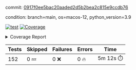 commit: [0917f0ee5bac20aaded2d5b2bea2c815e9ccdb76](https://github.com/rcmdnk/homebrew-file/tree/0917f0ee5bac20aaded2d5b2bea2c815e9ccdb76)

condition: branch=main, os=macos-12, python_version=3.9

[![test](https://github.com/rcmdnk/homebrew-file/actions/workflows/test.yml/badge.svg)](https://github.com/rcmdnk/homebrew-file/actions/runs/5040054057)
<a href="https://github.com/rcmdnk/homebrew-file/blob/0917f0ee5bac20aaded2d5b2bea2c815e9ccdb76/README.md"><img alt="Coverage" src="https://img.shields.io/badge/Coverage-54%25-orange.svg" /></a><details><summary>Coverage Report </summary><table><tr><th>File</th><th>Stmts</th><th>Miss</th><th>Cover</th><th>Missing</th></tr><tbody><tr><td colspan="5"><b>bin</b></td></tr><tr><td>&nbsp; &nbsp;<a href="https://github.com/rcmdnk/homebrew-file/blob/0917f0ee5bac20aaded2d5b2bea2c815e9ccdb76/bin/brew-file">brew-file</a></td><td>1881</td><td>858</td><td>54%</td><td><a href="https://github.com/rcmdnk/homebrew-file/blob/0917f0ee5bac20aaded2d5b2bea2c815e9ccdb76/bin/brew-file#L43-L58">43&ndash;58</a>, <a href="https://github.com/rcmdnk/homebrew-file/blob/0917f0ee5bac20aaded2d5b2bea2c815e9ccdb76/bin/brew-file#L63-L65">63&ndash;65</a>, <a href="https://github.com/rcmdnk/homebrew-file/blob/0917f0ee5bac20aaded2d5b2bea2c815e9ccdb76/bin/brew-file#L158">158</a>, <a href="https://github.com/rcmdnk/homebrew-file/blob/0917f0ee5bac20aaded2d5b2bea2c815e9ccdb76/bin/brew-file#L273">273</a>, <a href="https://github.com/rcmdnk/homebrew-file/blob/0917f0ee5bac20aaded2d5b2bea2c815e9ccdb76/bin/brew-file#L292">292</a>, <a href="https://github.com/rcmdnk/homebrew-file/blob/0917f0ee5bac20aaded2d5b2bea2c815e9ccdb76/bin/brew-file#L357">357</a>, <a href="https://github.com/rcmdnk/homebrew-file/blob/0917f0ee5bac20aaded2d5b2bea2c815e9ccdb76/bin/brew-file#L360-L363">360&ndash;363</a>, <a href="https://github.com/rcmdnk/homebrew-file/blob/0917f0ee5bac20aaded2d5b2bea2c815e9ccdb76/bin/brew-file#L377-L382">377&ndash;382</a>, <a href="https://github.com/rcmdnk/homebrew-file/blob/0917f0ee5bac20aaded2d5b2bea2c815e9ccdb76/bin/brew-file#L420-L425">420&ndash;425</a>, <a href="https://github.com/rcmdnk/homebrew-file/blob/0917f0ee5bac20aaded2d5b2bea2c815e9ccdb76/bin/brew-file#L436">436</a>, <a href="https://github.com/rcmdnk/homebrew-file/blob/0917f0ee5bac20aaded2d5b2bea2c815e9ccdb76/bin/brew-file#L641">641</a>, <a href="https://github.com/rcmdnk/homebrew-file/blob/0917f0ee5bac20aaded2d5b2bea2c815e9ccdb76/bin/brew-file#L643">643</a>, <a href="https://github.com/rcmdnk/homebrew-file/blob/0917f0ee5bac20aaded2d5b2bea2c815e9ccdb76/bin/brew-file#L645">645</a>, <a href="https://github.com/rcmdnk/homebrew-file/blob/0917f0ee5bac20aaded2d5b2bea2c815e9ccdb76/bin/brew-file#L662-L666">662&ndash;666</a>, <a href="https://github.com/rcmdnk/homebrew-file/blob/0917f0ee5bac20aaded2d5b2bea2c815e9ccdb76/bin/brew-file#L679-L684">679&ndash;684</a>, <a href="https://github.com/rcmdnk/homebrew-file/blob/0917f0ee5bac20aaded2d5b2bea2c815e9ccdb76/bin/brew-file#L694">694</a>, <a href="https://github.com/rcmdnk/homebrew-file/blob/0917f0ee5bac20aaded2d5b2bea2c815e9ccdb76/bin/brew-file#L710">710</a>, <a href="https://github.com/rcmdnk/homebrew-file/blob/0917f0ee5bac20aaded2d5b2bea2c815e9ccdb76/bin/brew-file#L714-L718">714&ndash;718</a>, <a href="https://github.com/rcmdnk/homebrew-file/blob/0917f0ee5bac20aaded2d5b2bea2c815e9ccdb76/bin/brew-file#L736-L750">736&ndash;750</a>, <a href="https://github.com/rcmdnk/homebrew-file/blob/0917f0ee5bac20aaded2d5b2bea2c815e9ccdb76/bin/brew-file#L843-L858">843&ndash;858</a>, <a href="https://github.com/rcmdnk/homebrew-file/blob/0917f0ee5bac20aaded2d5b2bea2c815e9ccdb76/bin/brew-file#L886">886</a>, <a href="https://github.com/rcmdnk/homebrew-file/blob/0917f0ee5bac20aaded2d5b2bea2c815e9ccdb76/bin/brew-file#L897-L898">897&ndash;898</a>, <a href="https://github.com/rcmdnk/homebrew-file/blob/0917f0ee5bac20aaded2d5b2bea2c815e9ccdb76/bin/brew-file#L906">906</a>, <a href="https://github.com/rcmdnk/homebrew-file/blob/0917f0ee5bac20aaded2d5b2bea2c815e9ccdb76/bin/brew-file#L919-L924">919&ndash;924</a>, <a href="https://github.com/rcmdnk/homebrew-file/blob/0917f0ee5bac20aaded2d5b2bea2c815e9ccdb76/bin/brew-file#L928-L930">928&ndash;930</a>, <a href="https://github.com/rcmdnk/homebrew-file/blob/0917f0ee5bac20aaded2d5b2bea2c815e9ccdb76/bin/brew-file#L934-L937">934&ndash;937</a>, <a href="https://github.com/rcmdnk/homebrew-file/blob/0917f0ee5bac20aaded2d5b2bea2c815e9ccdb76/bin/brew-file#L1032-L1034">1032&ndash;1034</a>, <a href="https://github.com/rcmdnk/homebrew-file/blob/0917f0ee5bac20aaded2d5b2bea2c815e9ccdb76/bin/brew-file#L1037">1037</a>, <a href="https://github.com/rcmdnk/homebrew-file/blob/0917f0ee5bac20aaded2d5b2bea2c815e9ccdb76/bin/brew-file#L1043">1043</a>, <a href="https://github.com/rcmdnk/homebrew-file/blob/0917f0ee5bac20aaded2d5b2bea2c815e9ccdb76/bin/brew-file#L1063-L1066">1063&ndash;1066</a>, <a href="https://github.com/rcmdnk/homebrew-file/blob/0917f0ee5bac20aaded2d5b2bea2c815e9ccdb76/bin/brew-file#L1128">1128</a>, <a href="https://github.com/rcmdnk/homebrew-file/blob/0917f0ee5bac20aaded2d5b2bea2c815e9ccdb76/bin/brew-file#L1157">1157</a>, <a href="https://github.com/rcmdnk/homebrew-file/blob/0917f0ee5bac20aaded2d5b2bea2c815e9ccdb76/bin/brew-file#L1190">1190</a>, <a href="https://github.com/rcmdnk/homebrew-file/blob/0917f0ee5bac20aaded2d5b2bea2c815e9ccdb76/bin/brew-file#L1193">1193</a>, <a href="https://github.com/rcmdnk/homebrew-file/blob/0917f0ee5bac20aaded2d5b2bea2c815e9ccdb76/bin/brew-file#L1205">1205</a>, <a href="https://github.com/rcmdnk/homebrew-file/blob/0917f0ee5bac20aaded2d5b2bea2c815e9ccdb76/bin/brew-file#L1207">1207</a>, <a href="https://github.com/rcmdnk/homebrew-file/blob/0917f0ee5bac20aaded2d5b2bea2c815e9ccdb76/bin/brew-file#L1238">1238</a>, <a href="https://github.com/rcmdnk/homebrew-file/blob/0917f0ee5bac20aaded2d5b2bea2c815e9ccdb76/bin/brew-file#L1242">1242</a>, <a href="https://github.com/rcmdnk/homebrew-file/blob/0917f0ee5bac20aaded2d5b2bea2c815e9ccdb76/bin/brew-file#L1246-L1249">1246&ndash;1249</a>, <a href="https://github.com/rcmdnk/homebrew-file/blob/0917f0ee5bac20aaded2d5b2bea2c815e9ccdb76/bin/brew-file#L1251-L1254">1251&ndash;1254</a>, <a href="https://github.com/rcmdnk/homebrew-file/blob/0917f0ee5bac20aaded2d5b2bea2c815e9ccdb76/bin/brew-file#L1283-L1297">1283&ndash;1297</a>, <a href="https://github.com/rcmdnk/homebrew-file/blob/0917f0ee5bac20aaded2d5b2bea2c815e9ccdb76/bin/brew-file#L1302-L1305">1302&ndash;1305</a>, <a href="https://github.com/rcmdnk/homebrew-file/blob/0917f0ee5bac20aaded2d5b2bea2c815e9ccdb76/bin/brew-file#L1308-L1314">1308&ndash;1314</a>, <a href="https://github.com/rcmdnk/homebrew-file/blob/0917f0ee5bac20aaded2d5b2bea2c815e9ccdb76/bin/brew-file#L1319">1319</a>, <a href="https://github.com/rcmdnk/homebrew-file/blob/0917f0ee5bac20aaded2d5b2bea2c815e9ccdb76/bin/brew-file#L1327">1327</a>, <a href="https://github.com/rcmdnk/homebrew-file/blob/0917f0ee5bac20aaded2d5b2bea2c815e9ccdb76/bin/brew-file#L1333-L1338">1333&ndash;1338</a>, <a href="https://github.com/rcmdnk/homebrew-file/blob/0917f0ee5bac20aaded2d5b2bea2c815e9ccdb76/bin/brew-file#L1349-L1371">1349&ndash;1371</a>, <a href="https://github.com/rcmdnk/homebrew-file/blob/0917f0ee5bac20aaded2d5b2bea2c815e9ccdb76/bin/brew-file#L1399">1399</a>, <a href="https://github.com/rcmdnk/homebrew-file/blob/0917f0ee5bac20aaded2d5b2bea2c815e9ccdb76/bin/brew-file#L1415-L1422">1415&ndash;1422</a>, <a href="https://github.com/rcmdnk/homebrew-file/blob/0917f0ee5bac20aaded2d5b2bea2c815e9ccdb76/bin/brew-file#L1427-L1443">1427&ndash;1443</a>, <a href="https://github.com/rcmdnk/homebrew-file/blob/0917f0ee5bac20aaded2d5b2bea2c815e9ccdb76/bin/brew-file#L1448-L1452">1448&ndash;1452</a>, <a href="https://github.com/rcmdnk/homebrew-file/blob/0917f0ee5bac20aaded2d5b2bea2c815e9ccdb76/bin/brew-file#L1466-L1513">1466&ndash;1513</a>, <a href="https://github.com/rcmdnk/homebrew-file/blob/0917f0ee5bac20aaded2d5b2bea2c815e9ccdb76/bin/brew-file#L1516-L1547">1516&ndash;1547</a>, <a href="https://github.com/rcmdnk/homebrew-file/blob/0917f0ee5bac20aaded2d5b2bea2c815e9ccdb76/bin/brew-file#L1552-L1586">1552&ndash;1586</a>, <a href="https://github.com/rcmdnk/homebrew-file/blob/0917f0ee5bac20aaded2d5b2bea2c815e9ccdb76/bin/brew-file#L1591-L1672">1591&ndash;1672</a>, <a href="https://github.com/rcmdnk/homebrew-file/blob/0917f0ee5bac20aaded2d5b2bea2c815e9ccdb76/bin/brew-file#L1675-L1684">1675&ndash;1684</a>, <a href="https://github.com/rcmdnk/homebrew-file/blob/0917f0ee5bac20aaded2d5b2bea2c815e9ccdb76/bin/brew-file#L1697">1697</a>, <a href="https://github.com/rcmdnk/homebrew-file/blob/0917f0ee5bac20aaded2d5b2bea2c815e9ccdb76/bin/brew-file#L1702">1702</a>, <a href="https://github.com/rcmdnk/homebrew-file/blob/0917f0ee5bac20aaded2d5b2bea2c815e9ccdb76/bin/brew-file#L1707-L1746">1707&ndash;1746</a>, <a href="https://github.com/rcmdnk/homebrew-file/blob/0917f0ee5bac20aaded2d5b2bea2c815e9ccdb76/bin/brew-file#L1750-L1859">1750&ndash;1859</a>, <a href="https://github.com/rcmdnk/homebrew-file/blob/0917f0ee5bac20aaded2d5b2bea2c815e9ccdb76/bin/brew-file#L1869-L1881">1869&ndash;1881</a>, <a href="https://github.com/rcmdnk/homebrew-file/blob/0917f0ee5bac20aaded2d5b2bea2c815e9ccdb76/bin/brew-file#L1885">1885</a>, <a href="https://github.com/rcmdnk/homebrew-file/blob/0917f0ee5bac20aaded2d5b2bea2c815e9ccdb76/bin/brew-file#L1894-L1972">1894&ndash;1972</a>, <a href="https://github.com/rcmdnk/homebrew-file/blob/0917f0ee5bac20aaded2d5b2bea2c815e9ccdb76/bin/brew-file#L1980-L2025">1980&ndash;2025</a>, <a href="https://github.com/rcmdnk/homebrew-file/blob/0917f0ee5bac20aaded2d5b2bea2c815e9ccdb76/bin/brew-file#L2028-L2035">2028&ndash;2035</a>, <a href="https://github.com/rcmdnk/homebrew-file/blob/0917f0ee5bac20aaded2d5b2bea2c815e9ccdb76/bin/brew-file#L2039-L2040">2039&ndash;2040</a>, <a href="https://github.com/rcmdnk/homebrew-file/blob/0917f0ee5bac20aaded2d5b2bea2c815e9ccdb76/bin/brew-file#L2045-L2089">2045&ndash;2089</a>, <a href="https://github.com/rcmdnk/homebrew-file/blob/0917f0ee5bac20aaded2d5b2bea2c815e9ccdb76/bin/brew-file#L2098-L2134">2098&ndash;2134</a>, <a href="https://github.com/rcmdnk/homebrew-file/blob/0917f0ee5bac20aaded2d5b2bea2c815e9ccdb76/bin/brew-file#L2137-L2143">2137&ndash;2143</a>, <a href="https://github.com/rcmdnk/homebrew-file/blob/0917f0ee5bac20aaded2d5b2bea2c815e9ccdb76/bin/brew-file#L2147-L2155">2147&ndash;2155</a>, <a href="https://github.com/rcmdnk/homebrew-file/blob/0917f0ee5bac20aaded2d5b2bea2c815e9ccdb76/bin/brew-file#L2177-L2178">2177&ndash;2178</a>, <a href="https://github.com/rcmdnk/homebrew-file/blob/0917f0ee5bac20aaded2d5b2bea2c815e9ccdb76/bin/brew-file#L2182">2182</a>, <a href="https://github.com/rcmdnk/homebrew-file/blob/0917f0ee5bac20aaded2d5b2bea2c815e9ccdb76/bin/brew-file#L2193-L2194">2193&ndash;2194</a>, <a href="https://github.com/rcmdnk/homebrew-file/blob/0917f0ee5bac20aaded2d5b2bea2c815e9ccdb76/bin/brew-file#L2204-L2373">2204&ndash;2373</a>, <a href="https://github.com/rcmdnk/homebrew-file/blob/0917f0ee5bac20aaded2d5b2bea2c815e9ccdb76/bin/brew-file#L2379-L2534">2379&ndash;2534</a>, <a href="https://github.com/rcmdnk/homebrew-file/blob/0917f0ee5bac20aaded2d5b2bea2c815e9ccdb76/bin/brew-file#L2562">2562</a>, <a href="https://github.com/rcmdnk/homebrew-file/blob/0917f0ee5bac20aaded2d5b2bea2c815e9ccdb76/bin/brew-file#L2587">2587</a>, <a href="https://github.com/rcmdnk/homebrew-file/blob/0917f0ee5bac20aaded2d5b2bea2c815e9ccdb76/bin/brew-file#L2664">2664</a>, <a href="https://github.com/rcmdnk/homebrew-file/blob/0917f0ee5bac20aaded2d5b2bea2c815e9ccdb76/bin/brew-file#L2669-L2680">2669&ndash;2680</a>, <a href="https://github.com/rcmdnk/homebrew-file/blob/0917f0ee5bac20aaded2d5b2bea2c815e9ccdb76/bin/brew-file#L2704-L2712">2704&ndash;2712</a>, <a href="https://github.com/rcmdnk/homebrew-file/blob/0917f0ee5bac20aaded2d5b2bea2c815e9ccdb76/bin/brew-file#L2735">2735</a>, <a href="https://github.com/rcmdnk/homebrew-file/blob/0917f0ee5bac20aaded2d5b2bea2c815e9ccdb76/bin/brew-file#L2747">2747</a>, <a href="https://github.com/rcmdnk/homebrew-file/blob/0917f0ee5bac20aaded2d5b2bea2c815e9ccdb76/bin/brew-file#L2763">2763</a>, <a href="https://github.com/rcmdnk/homebrew-file/blob/0917f0ee5bac20aaded2d5b2bea2c815e9ccdb76/bin/brew-file#L2777-L2781">2777&ndash;2781</a>, <a href="https://github.com/rcmdnk/homebrew-file/blob/0917f0ee5bac20aaded2d5b2bea2c815e9ccdb76/bin/brew-file#L2785-L2788">2785&ndash;2788</a>, <a href="https://github.com/rcmdnk/homebrew-file/blob/0917f0ee5bac20aaded2d5b2bea2c815e9ccdb76/bin/brew-file#L2791-L2794">2791&ndash;2794</a>, <a href="https://github.com/rcmdnk/homebrew-file/blob/0917f0ee5bac20aaded2d5b2bea2c815e9ccdb76/bin/brew-file#L2797-L2805">2797&ndash;2805</a>, <a href="https://github.com/rcmdnk/homebrew-file/blob/0917f0ee5bac20aaded2d5b2bea2c815e9ccdb76/bin/brew-file#L2834-L2841">2834&ndash;2841</a>, <a href="https://github.com/rcmdnk/homebrew-file/blob/0917f0ee5bac20aaded2d5b2bea2c815e9ccdb76/bin/brew-file#L2852-L2859">2852&ndash;2859</a>, <a href="https://github.com/rcmdnk/homebrew-file/blob/0917f0ee5bac20aaded2d5b2bea2c815e9ccdb76/bin/brew-file#L2940-L2942">2940&ndash;2942</a>, <a href="https://github.com/rcmdnk/homebrew-file/blob/0917f0ee5bac20aaded2d5b2bea2c815e9ccdb76/bin/brew-file#L2963">2963</a>, <a href="https://github.com/rcmdnk/homebrew-file/blob/0917f0ee5bac20aaded2d5b2bea2c815e9ccdb76/bin/brew-file#L2969">2969</a>, <a href="https://github.com/rcmdnk/homebrew-file/blob/0917f0ee5bac20aaded2d5b2bea2c815e9ccdb76/bin/brew-file#L2980-L3592">2980&ndash;3592</a>, <a href="https://github.com/rcmdnk/homebrew-file/blob/0917f0ee5bac20aaded2d5b2bea2c815e9ccdb76/bin/brew-file#L3596">3596</a></td></tr><tr><td><b>TOTAL</b></td><td><b>1881</b></td><td><b>858</b></td><td><b>54%</b></td><td>&nbsp;</td></tr></tbody></table></details>

| Tests | Skipped | Failures | Errors | Time |
| ----- | ------- | -------- | -------- | ------------------ |
| 152 | 0 :zzz: | 0 :x: | 0 :fire: | 5m 12s :stopwatch: |

